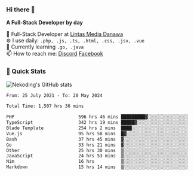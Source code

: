 ### Hi there 👋

**A Full-Stack Developer by day**

🔭 Full-Stack Developer at [Lintas Media Danawa](https://www.lintasmediadanawa.com/)  
⚙️ I use daily: `.php, .js, .ts, .html, .css, .jsx, .vue`  
🌱 Currently learning `.go, .java`  
📫 How to reach me: [Discord](https://discordapp.com/users/984448732999327766)  [Facebook](https://fb.me/tyvandi)  

### 🚀 Quick Stats  

![Nekoding's GitHub stats](https://github-readme-stats.vercel.app/api?username=nekoding&show_icons=true)

<!--START_SECTION:waka-->

```txt
From: 25 July 2021 - To: 20 May 2024

Total Time: 1,507 hrs 36 mins

PHP                        596 hrs 46 mins █████████▓░░░░░░░░░░░░░░░   38.92 %
TypeScript                 342 hrs 19 mins █████▓░░░░░░░░░░░░░░░░░░░   22.33 %
Blade Template             254 hrs 2 mins  ████░░░░░░░░░░░░░░░░░░░░░   16.57 %
Vue.js                     95 hrs 58 mins  █▓░░░░░░░░░░░░░░░░░░░░░░░   06.26 %
Bash                       37 hrs 45 mins  ▓░░░░░░░░░░░░░░░░░░░░░░░░   02.46 %
Go                         33 hrs 21 mins  ▓░░░░░░░░░░░░░░░░░░░░░░░░   02.18 %
Other                      25 hrs 30 mins  ▒░░░░░░░░░░░░░░░░░░░░░░░░   01.66 %
JavaScript                 24 hrs 53 mins  ▒░░░░░░░░░░░░░░░░░░░░░░░░   01.62 %
Nim                        16 hrs          ▒░░░░░░░░░░░░░░░░░░░░░░░░   01.04 %
Markdown                   15 hrs 14 mins  ▒░░░░░░░░░░░░░░░░░░░░░░░░   00.99 %
```

<!--END_SECTION:waka-->

<!--
**nekoding/nekoding** is a ✨ _special_ ✨ repository because its `README.md` (this file) appears on your GitHub profile.

Here are some ideas to get you started:

- 🔭 I’m currently working on ...
- 🌱 I’m currently learning ...
- 👯 I’m looking to collaborate on ...
- 🤔 I’m looking for help with ...
- 💬 Ask me about ...
- 📫 How to reach me: ...
- 😄 Pronouns: ...
- ⚡ Fun fact: ...
-->
